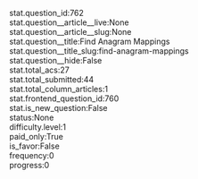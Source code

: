 stat.question_id:762  
stat.question__article__live:None  
stat.question__article__slug:None  
stat.question__title:Find Anagram Mappings  
stat.question__title_slug:find-anagram-mappings  
stat.question__hide:False  
stat.total_acs:27  
stat.total_submitted:44  
stat.total_column_articles:1  
stat.frontend_question_id:760  
stat.is_new_question:False  
status:None  
difficulty.level:1  
paid_only:True  
is_favor:False  
frequency:0  
progress:0  
